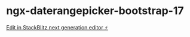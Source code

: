 # ngx-daterangepicker-bootstrap-17

[Edit in StackBlitz next generation editor ⚡️](https://stackblitz.com/~/github.com/vluc3/ngx-daterangepicker-bootstrap-17)
